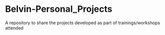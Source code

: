 # Belvin-Personal_Projects
A repository to share the projects developed as part of trainings/workshops attended
